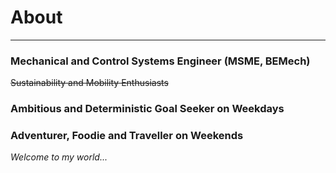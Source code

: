 # About
___
### Mechanical and Control Systems Engineer (MSME, BEMech)  
~~Sustainability and Mobility Enthusiasts~~
### Ambitious and Deterministic Goal Seeker on Weekdays
### Adventurer, Foodie and Traveller on Weekends

*Welcome to my world...*
